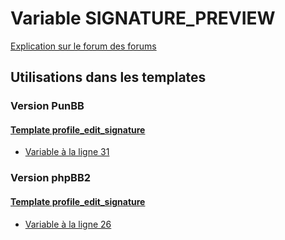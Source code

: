 # Variable SIGNATURE_PREVIEW
[Explication sur le forum des forums](http://forum.forumactif.com/t294113-listing-des-variables#SIGNATURE_PREVIEW)
## Utilisations dans les templates
### Version PunBB
#### [Template profile_edit_signature](punbb/profile_edit_signature.md)
* [Variable à la ligne 31](../punbb/profile_edit_signature.tpl#L31)
### Version phpBB2
#### [Template profile_edit_signature](subsilver/profile_edit_signature.md)
* [Variable à la ligne 26](../subsilver/profile_edit_signature.tpl#L26)